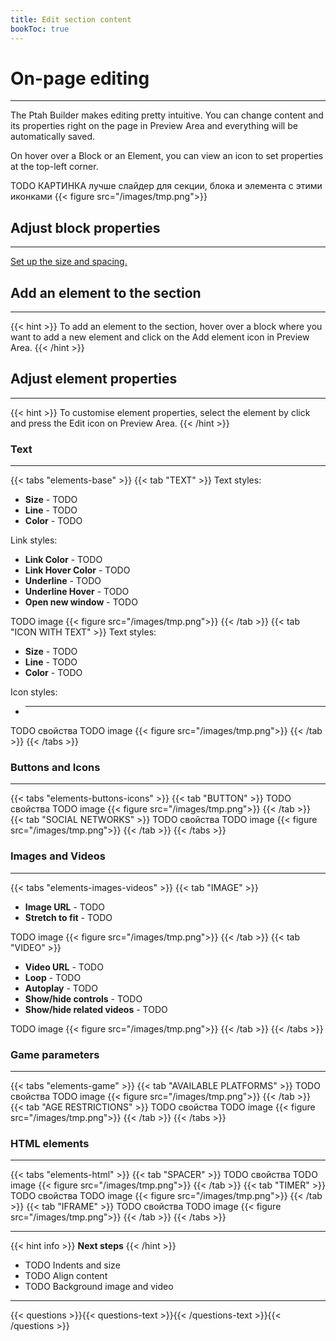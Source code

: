 ```yaml
---
title: Edit section content
bookToc: true
---
```


# On-page editing
***

The Ptah Builder makes editing pretty intuitive. You can change content and its properties right on the page in Preview Area and everything will be automatically saved.

On hover over a Block or an Element, you can view an icon to set properties at the top-left corner.

TODO КАРТИНКА лучше слайдер для секции, блока и элемента с этими иконками
{{< figure src="/images/tmp.png">}}

## Adjust block properties
***

[Set up the size and spacing.](/docs/size)

## Add an element to the section
***

{{< hint >}}
To add an element to the section, hover over a block where you want to add a new element and click on the Add element icon in Preview Area.
{{< /hint >}}

## Adjust element properties
***

{{< hint >}}
To customise element properties, select the element by click and press the Edit icon on Preview Area.
{{< /hint >}}

### **Text**
***

{{< tabs "elements-base" >}}
{{< tab "TEXT" >}}
Text styles:

- **Size** - TODO
- **Line** - TODO
- **Color** - TODO

Link styles:

- **Link Color** - TODO
- **Link Hover Color** - TODO
- **Underline** - TODO
- **Underline Hover** - TODO
- **Open new window** - TODO

TODO image
{{< figure src="/images/tmp.png">}}
{{< /tab >}}
{{< tab "ICON WITH TEXT" >}}
Text styles:

- **Size** - TODO
- **Line** - TODO
- **Color** - TODO

Icon styles:
- ****
TODO свойства
TODO image
{{< figure src="/images/tmp.png">}}
{{< /tab >}}
{{< /tabs >}}

### **Buttons and Icons**
***

{{< tabs "elements-buttons-icons" >}}
{{< tab "BUTTON" >}}
TODO свойства
TODO image
{{< figure src="/images/tmp.png">}}
{{< /tab >}}
{{< tab "SOCIAL NETWORKS" >}}
TODO свойства
TODO image
{{< figure src="/images/tmp.png">}}
{{< /tab >}}
{{< /tabs >}}

### **Images and Videos**
***

{{< tabs "elements-images-videos" >}}
{{< tab "IMAGE" >}}
- **Image URL** - TODO
- **Stretch to fit** - TODO

TODO image
{{< figure src="/images/tmp.png">}}
{{< /tab >}}
{{< tab "VIDEO" >}}
- **Video URL** - TODO
- **Loop** - TODO
- **Autoplay** - TODO
- **Show/hide controls** - TODO
- **Show/hide related videos** - TODO

TODO image
{{< figure src="/images/tmp.png">}}
{{< /tab >}}
{{< /tabs >}}

### **Game parameters**
***

{{< tabs "elements-game" >}}
{{< tab "AVAILABLE PLATFORMS" >}}
TODO свойства
TODO image
{{< figure src="/images/tmp.png">}}
{{< /tab >}}
{{< tab "AGE RESTRICTIONS" >}}
TODO свойства
TODO image
{{< figure src="/images/tmp.png">}}
{{< /tab >}}
{{< /tabs >}}

### **HTML elements**
***

{{< tabs "elements-html" >}}
{{< tab "SPACER" >}}
TODO свойства
TODO image
{{< figure src="/images/tmp.png">}}
{{< /tab >}}
{{< tab "TIMER" >}}
TODO свойства
TODO image
{{< figure src="/images/tmp.png">}}
{{< /tab >}}
{{< tab "IFRAME" >}}
TODO свойства
TODO image
{{< figure src="/images/tmp.png">}}
{{< /tab >}}
{{< /tabs >}}

***

{{< hint info >}}
**Next steps**
{{< /hint >}}

- TODO Indents and size
- TODO Align content
- TODO Background image and video

***

{{< questions >}}{{< questions-text >}}{{< /questions-text >}}{{< /questions >}}